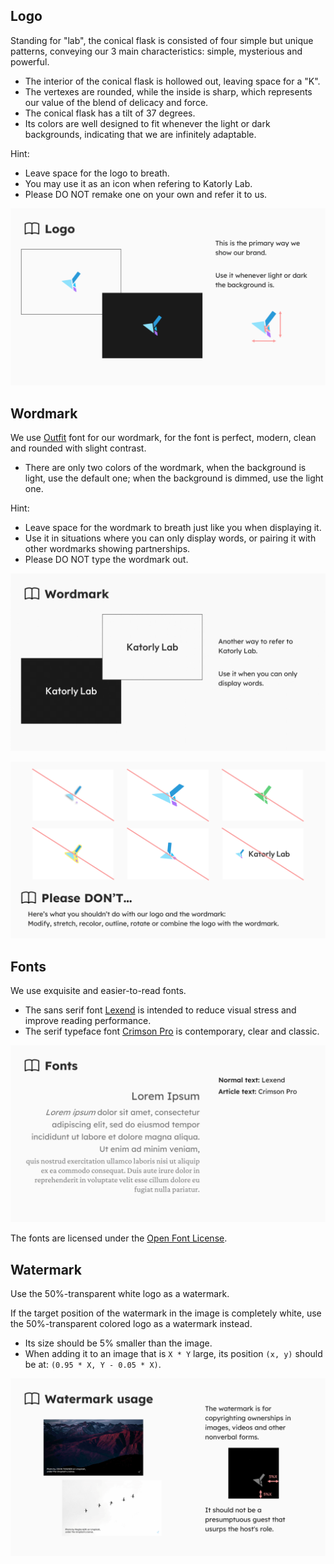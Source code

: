 ## Logo

Standing for "lab", the conical flask is consisted of four simple but unique patterns, conveying our 3 main characteristics: simple, mysterious and powerful.  

- The interior of the conical flask is hollowed out, leaving space for a "K".
- The vertexes are rounded, while the inside is sharp, which represents our value of the blend of delicacy and force.
- The conical flask has a tilt of 37 degrees.
- Its colors are well designed to fit whenever the light or dark backgrounds, indicating that we are infinitely adaptable.

Hint:
- Leave space for the logo to breath.
- You may use it as an icon when refering to Katorly Lab.
- Please DO NOT remake one on your own and refer it to us.

[![Logo Guide](/styleguide/guide_1_logo.png)](/styleguide/guide_1_logo.png)  

## Wordmark

We use [Outfit](https://github.com/Outfitio/Outfit-Fonts) font for our wordmark, for the font is perfect, modern, clean and rounded with slight contrast.  

- There are only two colors of the wordmark, when the background is light, use the default one; when the background is dimmed, use the light one.

Hint:
- Leave space for the wordmark to breath just like you when displaying it.
- Use it in situations where you can only display words, or pairing it with other wordmarks showing partnerships.
- Please DO NOT type the wordmark out.

[![Wordmark Guide](/styleguide/guide_2_wordmark.png)](/styleguide/guide_2_wordmark.png)  
  

[![What you shouldn't do](/styleguide/guide_3_dont.png)](/styleguide/guide_3_dont.png)  

## Fonts

We use exquisite and easier-to-read fonts.  

- The sans serif font [Lexend](https://github.com/googlefonts/lexend) is intended to reduce visual stress and improve reading performance.
- The serif typeface font [Crimson Pro](https://github.com/Fonthausen/CrimsonPro) is contemporary, clear and classic.

[![Fonts Guide](/styleguide/guide_4_fonts.png)](/styleguide/guide_4_fonts.png)  

The fonts are licensed under the [Open Font License](https://scripts.sil.org/cms/scripts/page.php?site_id=nrsi&id=OFL).


## Watermark

Use the 50%-transparent white logo as a watermark.  

If the target position of the watermark in the image is completely white, use the 50%-transparent colored logo as a watermark instead.  

- Its size should be 5% smaller than the image.
- When adding it to an image that is `X * Y` large, its position `(x, y)` should be at: `(0.95 * X, Y - 0.05 * X)`.

[![Watermark Guide](/styleguide/guide_5_watermark.png)](/styleguide/guide_5_watermark.png)  